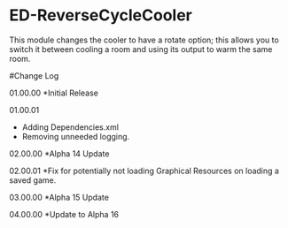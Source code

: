 # ED-ReverseCycleCooler
This module changes the cooler to have a rotate option; this allows you to switch it between cooling a room and using its output to warm the same room.

#Change Log

01.00.00
*Initial Release

01.00.01
* Adding Dependencies.xml
* Removing unneeded logging.

02.00.00
*Alpha 14 Update

02.00.01
*Fix for potentially not loading Graphical Resources on loading a saved game.

03.00.00
*Alpha 15 Update

04.00.00
*Update to Alpha 16
